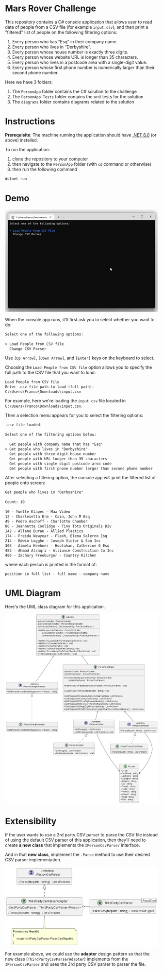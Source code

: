 # Mars Rover Challenge

This repository contains a C# console application that allows user to read data of people from a CSV file (for example `input.csv`), and then print a "filtered" list of people on the following filtering options:

1. Every person who has “Esq” in their company name.
2. Every person who lives in “Derbyshire”.
3. Every person whose house number is exactly three digits.
4. Every person whose website URL is longer than 35 characters.
5. Every person who lives in a postcode area with a single-digit value.
6. Every person whose first phone number is numerically larger than their second phone number.

Here we have 3 folders:

1. The `PersonApp` folder contains the C# solution to the challenge
2. The `PersonApp.Tests` folder contains the unit tests for the solution
3. The `diagrams` folder contains diagrams related to the solution

# Instructions

**Prerequisite**: The machine running the application should have [.NET 6.0](https://dotnet.microsoft.com/en-us/download/dotnet/6.0) (or above) installed.

To run the application:

1. clone the repository to your computer
2. then navigate to the `PersonApp` folder (with `cd` command or otherwise)
3. then run the following command

```c#
dotnet run
```

# Demo

![App Demo](diagrams/appDemo.gif)

When the console app runs, it'll first ask you to select whether you want to do:

```
Select one of the following options:

> Load People from CSV file
  Change CSV Parser
```

Use `[Up Arrow]`, `[Down Arrow]`, and `[Enter]` keys on the keyboard to select.

Choosing the `Load People from CSV file` option allows you to specify the full path to the CSV file that you want to load:

```
Load People from CSV file
Enter .csv file path to load (full path): C:\Users\Franco\Downloads\input.csv
```

For example, here we're loading the `input.csv` file located in `C:\Users\Franco\Downloads\input.csv`.

Then a selection menu appears for you to select the filtering options:

```
.csv file loaded.

Select one of the filtering options below:

  Get people with company name that has "Esq"
> Get people who lives in "Derbyshire"
  Get people with three digit house number
  Get people with URL longer than 35 characters
  Get people with single digit postcode area code
  Get people with first phone number larger than second phone number
```

After selecting a filtering option, the console app will print the filtered list of people onto screen:

```
Get people who lives in "Derbyshire"

Count: 10

10 - Yuette Klapec - Max Video
12 - Charlesetta Erm - Cain, John M Esq
49 - Pedro Aschoff - Charlotte Chamber
88 - Jeannetta Coolidge - Tiny Tots Originals Div
142 - Allene Burau - Allied Plastics
174 - Freida Newyear - Flash, Elena Salerno Esq
214 - Edwin Logghe - Joseph Victor & Son Inc
303 - Almeta Keehner - Hoolahan, Catherine G Esq
482 - Ahmad Alsaqri - Alliance Construction Co Inc
486 - Zachary Freeburger - Country Kitchen
```

where each person is printed in the format of:

```
position in full list - full name - company name
```

# UML Diagram

Here's the UML class diagram for this application.

![Full App UML Diagram](diagrams/UML/PersonApp.png)

# Extensibility

If the user wants to use a 3rd party CSV parser to parse the CSV file instead of using the default CSV parser of this application, then they'll need to create **a new class** that implements the `IPersonCsvParser` interface.

And in that **new class**, implement the `.Parse` method to use their desired CSV parser implementation.

![Adapter UML Diagram](diagrams/UML/Adapter.png)

For example above, we could use the **adapter** design pattern so that the new class (`ThirdPartyCsvParserAdapter`) implements from the `IPersonCsvParser` and uses the 3rd party CSV parser to parser the file.
